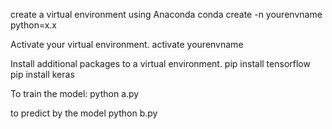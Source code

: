 create a virtual environment using Anaconda
conda create -n yourenvname python=x.x

Activate your virtual environment.
activate yourenvname

Install additional packages to a virtual environment.
pip install tensorflow
pip install keras

To train the model:
python a.py

to predict by the model
python b.py 
